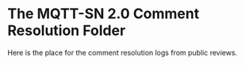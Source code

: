 # The MQTT-SN 2.0 Comment Resolution Folder

Here is the place for the comment resolution logs from public reviews.
